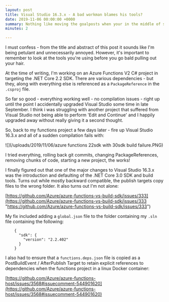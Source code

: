 ```yaml
---
layout: post
title: Visual Studio 16.3.x - A bad workman blames his tools?
date: 2019-11-06 00:00:00 +0000
summary: Nothing like moving the goalposts when your in the middle of something
minutes: 2

---
```

I must confess - from the title and abstract of this post it sounds like I'm being petulant and unnecessarily annoyed.  However, it's important to remember to look at the tools you're using before you go bald pulling out your hair.

At the time of writing, I'm working on an Azure Functions V2 C# project in targeting the .NET Core 2.2 SDK.   There are various dependencies -  but they, along with everything else is referenced as a `PackageReference` in the `.csproj` file.

So far so good - everything working well - no compilation issues - right up until the point I accidentally upgraded Visual Studio some time in late September.  I think i was struggling with another project that suffered from Visual Studio not being able to perform 'Edit and Continue' and I happily upgraded away without really giving it a second thought.

So, back to my functions project a few days later - fire up Visual Studio 16.3.x and all of a sudden compilation fails with:

![](/uploads/2019/11/06/azure functions 22sdk with 30sdk build failure.PNG)

I tried everything, rolling back git commits, changing PackageReferences, removing chunks of code, starting a new project, the works!

I finally figured out that one of the major changes to Visual Studio 16.3.x was the introduction and defaulting of the .NET Core 3.0 SDK and build tools.  Turns out while mostly backward compatible, the publish targets copy files to the wrong folder.  It also turns out I'm not alone:

[https://github.com/Azure/azure-functions-vs-build-sdk/issues/333](https://github.com/Azure/azure-functions-vs-build-sdk/issues/333 "https://github.com/Azure/azure-functions-vs-build-sdk/issues/333")

My fix included adding a `global.json` file to the folder containing my `.sln` file containing the following:

```
    {
      "sdk": {
        "version": "2.2.402"
      }
    }
```

I also had to ensure that a `functions.deps.json` file is copied as a PostBuildEvent / AfterPublish Target to retain explicit references to dependencies when the functions project in a linux Docker container:

[https://github.com/Azure/azure-functions-host/issues/3568#issuecomment-544901620](https://github.com/Azure/azure-functions-host/issues/3568#issuecomment-544901620)